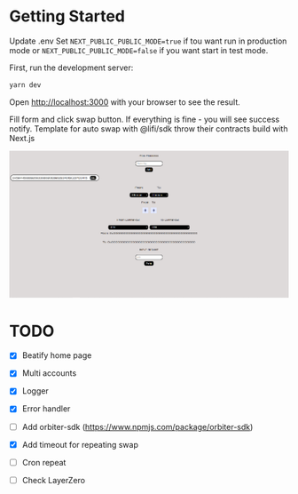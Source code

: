 # Getting Started

Update .env
Set ```NEXT_PUBLIC_PUBLIC_MODE=true``` if tou want run in production mode or ```NEXT_PUBLIC_PUBLIC_MODE=false``` if you want start in test mode.

First, run the development server:

```bash
yarn dev
```

Open [http://localhost:3000](http://localhost:3000) with your browser to see the result.

Fill form and click swap button. If everything is fine - you will see success notify.
Template for auto swap with @lifi/sdk throw their contracts build with Next.js

![Application screen](./.github/img.png)



# TODO

- [x] Beatify home page
- [x] Multi accounts
- [x] Logger
- [x] Error handler
- [ ] Add orbiter-sdk (https://www.npmjs.com/package/orbiter-sdk)
- [x] Add timeout for repeating swap
- [ ] Cron repeat
- [ ] Check LayerZero



